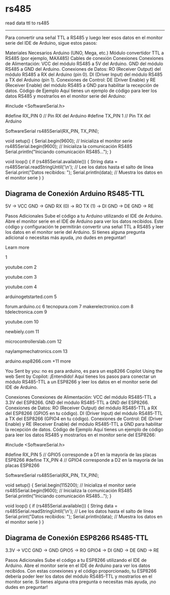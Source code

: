# rs485
read data ttl to rs485


____

Para convertir una señal TTL a RS485 y luego leer esos datos en el monitor serie del IDE de Arduino, sigue estos pasos:

Materiales Necesarios
Arduino (UNO, Mega, etc.)
Módulo convertidor TTL a RS485 (por ejemplo, MAX485)
Cables de conexión
Conexiones
Conexiones de Alimentación:
VCC del módulo RS485 a 5V del Arduino.
GND del módulo RS485 a GND del Arduino.
Conexiones de Datos:
RO (Receiver Output) del módulo RS485 a RX del Arduino (pin 0).
DI (Driver Input) del módulo RS485 a TX del Arduino (pin 1).
Conexiones de Control:
DE (Driver Enable) y RE (Receiver Enable) del módulo RS485 a GND para habilitar la recepción de datos.
Código de Ejemplo
Aquí tienes un ejemplo de código para leer los datos RS485 y mostrarlos en el monitor serie del Arduino:

#include <SoftwareSerial.h>

#define RX_PIN 0 // Pin RX del Arduino
#define TX_PIN 1 // Pin TX del Arduino

SoftwareSerial rs485Serial(RX_PIN, TX_PIN);

void setup() {
  Serial.begin(9600); // Inicializa el monitor serie
  rs485Serial.begin(9600); // Inicializa la comunicación RS485
  Serial.println("Iniciando comunicación RS485...");
}

void loop() {
  if (rs485Serial.available()) {
    String data = rs485Serial.readStringUntil('\n'); // Lee los datos hasta el salto de línea
    Serial.print("Datos recibidos: ");
    Serial.println(data); // Muestra los datos en el monitor serie
  }
}

Diagrama de Conexión
Arduino       RS485-TTL
-----------------------
5V        ->  VCC
GND       ->  GND
RX (0)    ->  RO
TX (1)    ->  DI
GND       ->  DE
GND       ->  RE

Pasos Adicionales
Sube el código a tu Arduino utilizando el IDE de Arduino.
Abre el monitor serie en el IDE de Arduino para ver los datos recibidos.
Este código y configuración te permitirán convertir una señal TTL a RS485 y leer los datos en el monitor serie del Arduino. Si tienes alguna pregunta adicional o necesitas más ayuda, ¡no dudes en preguntar!

Learn more

1

youtube.com
2

youtube.com
3

youtube.com
4

arduinogetstarted.com
5

forum.arduino.cc
6
tecnopura.com
7
makerelectronico.com
8
tdelectronica.com
9

youtube.com
10

newbiely.com
11

microcontrollerslab.com
12

naylampmechatronics.com
13

arduino.esp8266.com
+11 more


You
Sent by you:
no es para arduino, es para un esp8266
Copilot
Using
the web
Sent by Copilot:
¡Entendido! Aquí tienes los pasos para conectar un módulo RS485-TTL a un ESP8266 y leer los datos en el monitor serie del IDE de Arduino.

Conexiones
Conexiones de Alimentación:
VCC del módulo RS485-TTL a 3.3V del ESP8266.
GND del módulo RS485-TTL a GND del ESP8266.
Conexiones de Datos:
RO (Receiver Output) del módulo RS485-TTL a RX del ESP8266 (GPIO5 en tu código).
DI (Driver Input) del módulo RS485-TTL a TX del ESP8266 (GPIO4 en tu código).
Conexiones de Control:
DE (Driver Enable) y RE (Receiver Enable) del módulo RS485-TTL a GND para habilitar la recepción de datos.
Código de Ejemplo
Aquí tienes un ejemplo de código para leer los datos RS485 y mostrarlos en el monitor serie del ESP8266:

#include <SoftwareSerial.h>

#define RX_PIN 5 // GPIO5 corresponde a D1 en la mayoría de las placas ESP8266
#define TX_PIN 4 // GPIO4 corresponde a D2 en la mayoría de las placas ESP8266

SoftwareSerial rs485Serial(RX_PIN, TX_PIN);

void setup() {
  Serial.begin(115200); // Inicializa el monitor serie
  rs485Serial.begin(9600); // Inicializa la comunicación RS485
  Serial.println("Iniciando comunicación RS485...");
}

void loop() {
  if (rs485Serial.available()) {
    String data = rs485Serial.readStringUntil('\n'); // Lee los datos hasta el salto de línea
    Serial.print("Datos recibidos: ");
    Serial.println(data); // Muestra los datos en el monitor serie
  }
}

Diagrama de Conexión
ESP8266       RS485-TTL
-----------------------
3.3V      ->  VCC
GND       ->  GND
GPIO5     ->  RO
GPIO4     ->  DI
GND       ->  DE
GND       ->  RE

Pasos Adicionales
Sube el código a tu ESP8266 utilizando el IDE de Arduino.
Abre el monitor serie en el IDE de Arduino para ver los datos recibidos.
Con estas conexiones y el código proporcionado, tu ESP8266 debería poder leer los datos del módulo RS485-TTL y mostrarlos en el monitor serie. Si tienes alguna otra pregunta o necesitas más ayuda, ¡no dudes en preguntar!
